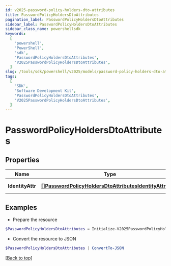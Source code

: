 ```yaml
---
id: v2025-password-policy-holders-dto-attributes
title: PasswordPolicyHoldersDtoAttributes
pagination_label: PasswordPolicyHoldersDtoAttributes
sidebar_label: PasswordPolicyHoldersDtoAttributes
sidebar_class_name: powershellsdk
keywords:
  [
    'powershell',
    'PowerShell',
    'sdk',
    'PasswordPolicyHoldersDtoAttributes',
    'V2025PasswordPolicyHoldersDtoAttributes',
  ]
slug: /tools/sdk/powershell/v2025/models/password-policy-holders-dto-attributes
tags:
  [
    'SDK',
    'Software Development Kit',
    'PasswordPolicyHoldersDtoAttributes',
    'V2025PasswordPolicyHoldersDtoAttributes',
  ]
---
```


# PasswordPolicyHoldersDtoAttributes

## Properties

| Name | Type | Description | Notes |
| --- | --- | --- | --- |
| **IdentityAttr** | [**[]PasswordPolicyHoldersDtoAttributesIdentityAttrInner**](password-policy-holders-dto-attributes-identity-attr-inner) | Attributes of PasswordPolicyHoldersDto | [optional] |

## Examples

- Prepare the resource

```powershell
$PasswordPolicyHoldersDtoAttributes = Initialize-V2025PasswordPolicyHoldersDtoAttributes  -IdentityAttr null
```

- Convert the resource to JSON

```powershell
$PasswordPolicyHoldersDtoAttributes | ConvertTo-JSON
```

[[Back to top]](#)
